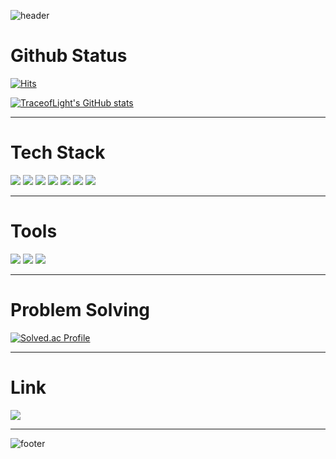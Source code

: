 
![header](https://capsule-render.vercel.app/api?type=waving&color=timeGradient&height=180&section=header&text=Introduce%20This%20Github&fontSize=50&fontAlignY=38&descAlign=75&descAlignY=60&animation=fadeIn)

# Github Status

[![Hits](https://hits.seeyoufarm.com/api/count/incr/badge.svg?url=https%3A%2F%2Fgithub.com%2Ftraceoflight%2Fhit-counter&count_bg=%2379C83D&title_bg=%23555555&icon=git.svg&icon_color=%23F05032&title=visitors&edge_flat=false)](https://hits.seeyoufarm.com)

[![TraceofLight's GitHub stats](https://github-readme-stats.vercel.app/api?username=TraceofLight&show_icons=true&bg_color=FFFFFF)](https://www.traceoflight.dev/)
<hr>

# Tech Stack
<div>
<img src="https://img.shields.io/badge/Git-FFFFFF?style=plastic&logo=git&logoColor=F05032"/>
<img src="https://img.shields.io/badge/ABAP-FFFFFF?style=plastic&logo=sap&logoColor=0FAAFF"/>
<img src="https://img.shields.io/badge/Swift-FFFFFF?style=plastic&logo=swift&logoColor=F05138"/>
<img src="https://img.shields.io/badge/Python-FFFFFF?style=plastic&logo=python&logoColor=3776AB"/>
<img src="https://img.shields.io/badge/Django-FFFFFF?style=plastic&logo=django&logoColor=092E20"/>
<img src="https://img.shields.io/badge/Java-FFFFFF?style=plastic&logo=Java&logoColor=3776AB"/>
<img src="https://img.shields.io/badge/Spring-FFFFFF?style=plastic&logo=spring&logoColor=0A3711"/>

</div>
<hr>

# Tools

<div>
<img src="https://img.shields.io/badge/Visual Studio Code-FFFFFF?style=plastic&logo=visualstudiocode&logoColor=007ACC"/>
<img src="https://img.shields.io/badge/Pycharm-FFFFFF?style=plastic&logo=pycharm&logoColor=008000"/>
<img src="https://img.shields.io/badge/Jupyter-FFFFFF?style=plastic&logo=jupyter&logoColor=F37626"/>
</div>
<hr>

# Problem Solving

[![Solved.ac Profile](https://mazassumnida.wtf/api/v2/generate_badge?boj=traceoflight)](https://solved.ac/traceoflight)
<hr>

# Link

[<img src="https://img.shields.io/badge/velog-FFFFFF?style=plastic&logo=velog&logoColor=20C997"/>](https://velog.io/@traceoflight/)

<hr>

![footer](https://capsule-render.vercel.app/api?section=footer&type=waving&color=timeGradient)
